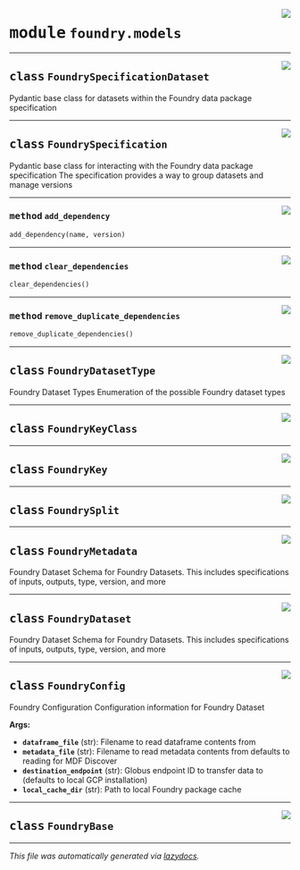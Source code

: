 <!-- markdownlint-disable -->

<a href="https://github.com/MLMI2-CSSI/foundry/tree/main/foundry/models.py#L0"><img align="right" style="float:right;" src="https://img.shields.io/badge/-source-cccccc?style=flat-square"></a>

# <kbd>module</kbd> `foundry.models`






---

<a href="https://github.com/MLMI2-CSSI/foundry/tree/main/foundry/models.py#L19"><img align="right" style="float:right;" src="https://img.shields.io/badge/-source-cccccc?style=flat-square"></a>

## <kbd>class</kbd> `FoundrySpecificationDataset`
Pydantic base class for datasets within the Foundry data package specification 





---

<a href="https://github.com/MLMI2-CSSI/foundry/tree/main/foundry/models.py#L27"><img align="right" style="float:right;" src="https://img.shields.io/badge/-source-cccccc?style=flat-square"></a>

## <kbd>class</kbd> `FoundrySpecification`
Pydantic base class for interacting with the Foundry data package specification The specification provides a way to group datasets and manage versions 




---

<a href="https://github.com/MLMI2-CSSI/foundry/tree/main/foundry/models.py#L38"><img align="right" style="float:right;" src="https://img.shields.io/badge/-source-cccccc?style=flat-square"></a>

### <kbd>method</kbd> `add_dependency`

```python
add_dependency(name, version)
```





---

<a href="https://github.com/MLMI2-CSSI/foundry/tree/main/foundry/models.py#L50"><img align="right" style="float:right;" src="https://img.shields.io/badge/-source-cccccc?style=flat-square"></a>

### <kbd>method</kbd> `clear_dependencies`

```python
clear_dependencies()
```





---

<a href="https://github.com/MLMI2-CSSI/foundry/tree/main/foundry/models.py#L41"><img align="right" style="float:right;" src="https://img.shields.io/badge/-source-cccccc?style=flat-square"></a>

### <kbd>method</kbd> `remove_duplicate_dependencies`

```python
remove_duplicate_dependencies()
```






---

<a href="https://github.com/MLMI2-CSSI/foundry/tree/main/foundry/models.py#L62"><img align="right" style="float:right;" src="https://img.shields.io/badge/-source-cccccc?style=flat-square"></a>

## <kbd>class</kbd> `FoundryDatasetType`
Foundry Dataset Types Enumeration of the possible Foundry dataset types 





---

<a href="https://github.com/MLMI2-CSSI/foundry/tree/main/foundry/models.py#L73"><img align="right" style="float:right;" src="https://img.shields.io/badge/-source-cccccc?style=flat-square"></a>

## <kbd>class</kbd> `FoundryKeyClass`








---

<a href="https://github.com/MLMI2-CSSI/foundry/tree/main/foundry/models.py#L78"><img align="right" style="float:right;" src="https://img.shields.io/badge/-source-cccccc?style=flat-square"></a>

## <kbd>class</kbd> `FoundryKey`








---

<a href="https://github.com/MLMI2-CSSI/foundry/tree/main/foundry/models.py#L87"><img align="right" style="float:right;" src="https://img.shields.io/badge/-source-cccccc?style=flat-square"></a>

## <kbd>class</kbd> `FoundrySplit`








---

<a href="https://github.com/MLMI2-CSSI/foundry/tree/main/foundry/models.py#L93"><img align="right" style="float:right;" src="https://img.shields.io/badge/-source-cccccc?style=flat-square"></a>

## <kbd>class</kbd> `FoundryMetadata`
Foundry Dataset Schema for Foundry Datasets. This includes specifications of inputs, outputs, type, version, and more 





---

<a href="https://github.com/MLMI2-CSSI/foundry/tree/main/foundry/models.py#L110"><img align="right" style="float:right;" src="https://img.shields.io/badge/-source-cccccc?style=flat-square"></a>

## <kbd>class</kbd> `FoundryDataset`
Foundry Dataset Schema for Foundry Datasets. This includes specifications of inputs, outputs, type, version, and more 





---

<a href="https://github.com/MLMI2-CSSI/foundry/tree/main/foundry/models.py#L131"><img align="right" style="float:right;" src="https://img.shields.io/badge/-source-cccccc?style=flat-square"></a>

## <kbd>class</kbd> `FoundryConfig`
Foundry Configuration Configuration information for Foundry Dataset 



**Args:**
 
 - <b>`dataframe_file`</b> (str):  Filename to read dataframe contents from 
 - <b>`metadata_file`</b> (str):  Filename to read metadata contents from defaults to reading for MDF Discover 
 - <b>`destination_endpoint`</b> (str):  Globus endpoint ID to transfer data to (defaults to local GCP installation) 
 - <b>`local_cache_dir`</b> (str):  Path to local Foundry package cache 





---

<a href="https://github.com/MLMI2-CSSI/foundry/tree/main/foundry/models.py#L155"><img align="right" style="float:right;" src="https://img.shields.io/badge/-source-cccccc?style=flat-square"></a>

## <kbd>class</kbd> `FoundryBase`










---

_This file was automatically generated via [lazydocs](https://github.com/ml-tooling/lazydocs)._
